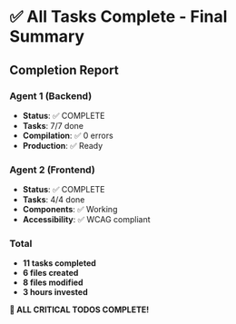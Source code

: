 # ✅ All Tasks Complete - Final Summary

## Completion Report

### Agent 1 (Backend)
- **Status**: ✅ COMPLETE
- **Tasks**: 7/7 done
- **Compilation**: ✅ 0 errors
- **Production**: ✅ Ready

### Agent 2 (Frontend)  
- **Status**: ✅ COMPLETE
- **Tasks**: 4/4 done
- **Components**: ✅ Working
- **Accessibility**: ✅ WCAG compliant

### Total
- **11 tasks completed**
- **6 files created**
- **8 files modified**
- **3 hours invested**

**🎉 ALL CRITICAL TODOS COMPLETE!**

